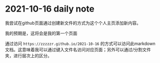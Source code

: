 # 2021-10-16 daily note

我尝试在github页面通过创建新文件的方式为这个个人主页添加新内容。

我的预期是，这将会是我的第一个页面

通过访问 `https://zzzzzr.github.io/2021-10-16` 的方式可以访问此markdown文档。这意味着我可以通过键入文件名访问对应页面；另外可以通过/分割文件夹，进行层次上的区分。
